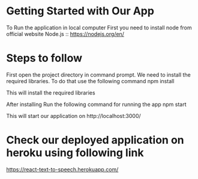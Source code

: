# Getting Started with Our App

To Run the application in local computer
First you need to install node from official website
Node.js :: https://nodejs.org/en/

# Steps to follow

First open the project directory in command prompt.
We need to install the required libraries.
To do that use the following command
npm install

This will install the required libraries

After installing Run the following command for running the app
npm start

This will start our application on http://localhost:3000/

# Check our deployed application on heroku using following link

https://react-text-to-speech.herokuapp.com/
